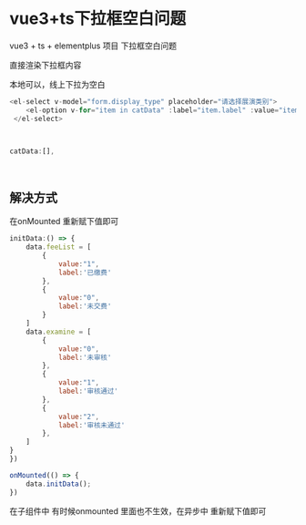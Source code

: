 # vue3+ts下拉框空白问题
vue3 + ts + elementplus 项目  下拉框空白问题

直接渲染下拉框内容


本地可以，线上下拉为空白

```js
<el-select v-model="form.display_type" placeholder="请选择展演类别">
    <el-option v-for="item in catData" :label="item.label" :value="item.value" :key="item.value"></el-option>
 </el-select>



catData:[],




```



## 解决方式


在onMounted 重新赋下值即可
```js
initData:() => {
    data.feeList = [
        {
            value:"1",
            label:'已缴费'
        },
        {
            value:"0",
            label:'未交费'
        }
    ]
    data.examine = [
        {
            value:"0",
            label:'未审核'
        },
        {
            value:"1",
            label:'审核通过'
        },
        {
            value:"2",
            label:'审核未通过'
        },
    ]
}
})

onMounted(() => {
    data.initData();
})
```

在子组件中 有时候onmounted 里面也不生效，在异步中 重新赋下值即可
